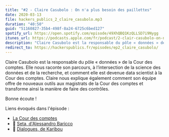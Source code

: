 ```yaml
---
title: "#2 - Claire Casubolo : On n'a plus besoin des paillettes"
date: 2020-03-13
file: hackers_publics_2_claire_casubolo.mp3
duration: "40:50"
guid: "51160827-35b4-498f-8a24-6725c6bed127"
spotify_url: https://open.spotify.com/episode/49XhQBQ1KzQLLSD7i9Nygg
itunes_url: https://podcasts.apple.com/fr/podcast/2-clair-casubolo-on-na-plus-besoin-des-paillettes/id1498775170?i=1000468324628
description: "Claire Casubolo est la responsable du pôle « données » de la Cour des comptes. Elle nous raconte son parcours, à l’intersection de la science des données et de la recherche, et comment elle est devenue data scientist à la Cour des comptes. Claire nous explique également comment son équipe offre de nouveaux outils aux magistrats de la Cour des comptes et transforme ainsi la manière de faire des contrôles. Bonne écoute !"
redirect_to: https://hackerspublics.fr/episodes/ep2_claire_casubolo/
---
```


Claire Casubolo est la responsable du pôle « données » de la Cour des comptes. Elle nous raconte son parcours, à l’intersection de la science des données et de la recherche, et comment elle est devenue data scientist à la Cour des comptes. Claire nous explique également comment son équipe offre de nouveaux outils aux magistrats de la Cour des comptes et transforme ainsi la manière de faire des contrôles.

Bonne écoute !

Liens évoqués dans l'épisode :
* [La Cour des comptes](https://www.ccomptes.fr/fr)
* 📘 [Seta, d'Alessandro Baricco](https://fr.wikipedia.org/wiki/Soie_(roman))
* 📘 [Dialogues, de Karibou](https://www.editions-delcourt.fr/bd/series/serie-dialogues/album-dialogues)
